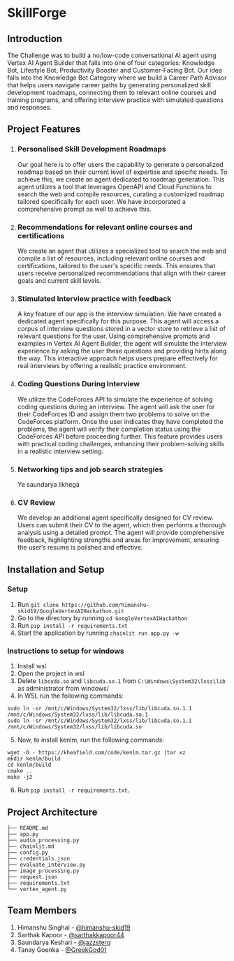 # SkillForge

## Introduction
The Challenge was to build a no/low-code conversational AI agent using Vertex AI Agent Builder that falls into one of four categories: Knowledge Bot, Lifestyle Bot, Productivity Booster and Customer-Facing Bot. Our idea falls into the Knowledge Bot Category
 where we build a Career Path Advisor that helps users navigate career paths by generating personalized skill development roadmaps, connecting them to relevant online courses and training programs, and offering interview practice with simulated questions and responses.

 ## Project Features
 1. ### Personalised Skill Development Roadmaps
    Our goal here is to offer users the capability to generate a personalized roadmap based on their current level of expertise and specific needs. To achieve this, we create an agent dedicated to roadmap generation.
    This agent utilizes a tool that leverages OpenAPI and Cloud Functions to search the web and compile resources, curating a customized roadmap tailored specifically for each user. We have incorporated a comprehensive prompt as well to achieve this.

 2. ### Recommendations for relevant online courses and certifications
    We create an agent that utilizes a specialized tool to search the web and compile a list of resources, including relevant online courses and certifications, tailored to the user's specific needs.
    This ensures that users receive personalized recommendations that align with their career goals and current skill levels.

 3. ### Stimulated Interview practice with feedback
    A key feature of our app is the interview simulation. We have created a dedicated agent specifically for this purpose. This agent will access a corpus of interview questions stored in a vector store to retrieve a list of relevant questions for the user. Using comprehensive prompts and examples in Vertex AI Agent Builder, the agent will simulate the interview experience by asking the user these questions and providing hints along the way.
    This interactive approach helps users prepare effectively for real interviews by offering a realistic practice environment.

 4. ### Coding Questions During Interview
    We utilize the CodeForces API to simulate the experience of solving coding questions during an interview. The agent will ask the user for their CodeForces ID and assign them two problems to solve on the CodeForces platform. Once the user indicates they have completed the problems, the agent will verify their completion status using the CodeForces API before proceeding further.
    This feature provides users with practical coding challenges, enhancing their problem-solving skills in a realistic interview setting.

 5. ### Networking tips and job search strategies
    Ye saundarya likhega

 6. ### CV Review
    We develop an additional agent specifically designed for CV review. Users can submit their CV to the agent, which then performs a thorough analysis using a detailed prompt.
    The agent will provide comprehensive feedback, highlighting strengths and areas for improvement, ensuring the user’s resume is polished and effective.



## Installation and Setup    
### Setup 
1. Run `git clone https://github.com/himanshu-skid19/GoogleVertexAIHackathon.git`
2. Go to the directory by running `cd GoogleVertexAIHackathon`
3. Run `pip install -r requirements.txt`
4. Start the application by running `chainlit run app.py -w`

### Instructions to setup for windows

1. Install wsl
2. Open the project in wsl
3. Delete `libcuda.so` and `libcuda.so.1` from `C:\Windows\System32\lxss\lib` as administrator from windows/
4. In WSL run the following commands:
```
sudo ln -sr /mnt/c/Windows/System32/lxss/lib/libcuda.so.1.1 /mnt/c/Windows/System32/lxss/lib/libcuda.so.1
sudo ln -sr /mnt/c/Windows/System32/lxss/lib/libcuda.so.1.1 /mnt/c/Windows/System32/lxss/lib/libcuda.so
```

5. Now, to install kenlm, run the following commands:
```
wget -O - https://kheafield.com/code/kenlm.tar.gz |tar xz
mkdir kenlm/build
cd kenlm/build
cmake ..
make -j2
```

6. Run ```pip install -r requirements.txt```.

## Project Architecture
```
├── README.md
├── app.py
├── audio_processing.py
├── chainlit.md
├── config.py
├── credentials.json
├── evaluate_interview.py
├── image_processing.py
├── request.json
├── requirements.txt
└── vertex_agent.py
```

## Team Members

1. Himanshu Singhal - [@himanshu-skid19](https://github.com/himanshu-skid19)
2. Sarthak Kapoor - [@sarthakkapoor44](https://github.com/sarthakkapoor44)
3. Saundarya Keshari - [@jazzsterq](https://github.com/jazzsterq)
4. Tanay Goenka - [@GreekGod01](https://github.com/GreekGod01)
